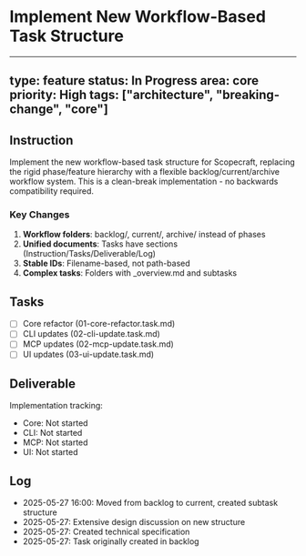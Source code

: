 # Implement New Workflow-Based Task Structure

---
type: feature
status: In Progress
area: core
priority: High
tags: ["architecture", "breaking-change", "core"]
---

## Instruction

Implement the new workflow-based task structure for Scopecraft, replacing the rigid phase/feature hierarchy with a flexible backlog/current/archive workflow system. This is a clean-break implementation - no backwards compatibility required.

### Key Changes
1. **Workflow folders**: backlog/, current/, archive/ instead of phases
2. **Unified documents**: Tasks have sections (Instruction/Tasks/Deliverable/Log)
3. **Stable IDs**: Filename-based, not path-based
4. **Complex tasks**: Folders with _overview.md and subtasks

## Tasks

- [ ] Core refactor (01-core-refactor.task.md)
- [ ] CLI updates (02-cli-update.task.md)
- [ ] MCP updates (02-mcp-update.task.md)
- [ ] UI updates (03-ui-update.task.md)

## Deliverable

Implementation tracking:
- Core: Not started
- CLI: Not started
- MCP: Not started
- UI: Not started

## Log

- 2025-05-27 16:00: Moved from backlog to current, created subtask structure
- 2025-05-27: Extensive design discussion on new structure
- 2025-05-27: Created technical specification
- 2025-05-27: Task originally created in backlog